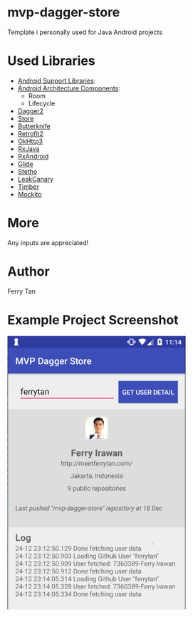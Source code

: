 # mvp-dagger-store
Template i personally used for Java Android projects

# Used Libraries
- [Android Support Libraries](http://developer.android.com/tools/support-library/features.html):
- [Android Architecture Components](https://developer.android.com/topic/libraries/architecture/index.html):
    - Room
    - Lifecycle
- [Dagger2](https://google.github.io/dagger/)
- [Store](https://github.com/NYTimes/Store)
- [Butterknife](http://jakewharton.github.io/butterknife/)
- [Retrofit2](https://square.github.io/retrofit/)
- [OkHttp3](http://square.github.io/okhttp/)
- [RxJava](https://github.com/ReactiveX/RxJava)
- [RxAndroid](https://github.com/ReactiveX/RxAndroid)
- [Glide](https://github.com/bumptech/glide)
- [Stetho](http://facebook.github.io/stetho/)
- [LeakCanary](https://github.com/square/leakcanary)
- [Timber](https://github.com/JakeWharton/timber/)
- [Mockito](https://github.com/mockito/mockito)

# More
Any inputs are appreciated!

# Author
 Ferry Tan
 
# Example Project Screenshot
  <img src="https://raw.githubusercontent.com/ferrytan/mvp-dagger-store/master/screenshot/screenshot.jpg" width="400" height="614"/>

